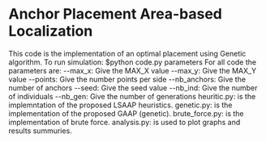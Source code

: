 # Anchor Placement Area-based Localization
This code is the implementation of an optimal placement using Genetic algorithm.
To run simulation:
$python code.py parameters
For all code the parameters are:
--max_x: Give the MAX_X value
--max_y: Give the MAX_Y value
--points: Give the number points per side
--nb_anchors: Give the number of anchors
--seed: Give the seed value
--nb_ind: Give the number of individuals
--nb_gen: Give the number of generations
heuritic.py: is the implemntation of the proposed LSAAP heuristics.
genetic.py: is the implementation of the proposed GAAP (genetic).
brute_force.py: is the implementation of brute force.
analysis.py: is used to plot graphs and results summuries.
